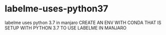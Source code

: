 # labelme-uses-python37
labelme uses python 3.7 in manjaro
CREATE AN ENV WITH CONDA THAT IS SETUP WITH PYTHON 3.7 TO USE LABELME IN MANJARO
